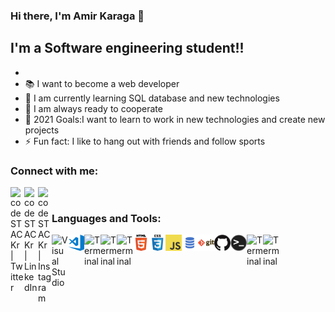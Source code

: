### Hi there, I'm Amir Karaga 👋


## I'm a Software engineering student!!
- 
- 📚 I want to become a web developer
- 🌱 I am currently learning SQL database and new technologies
- 👯 I am always ready to cooperate
- 🥅 2021 Goals:I want to learn to work in new technologies and create new projects 
- ⚡ Fun fact: I like to hang out with friends and follow sports

### Connect with me:

[<img align="left" alt="codeSTACKr | Twitter" width="22px" src="https://cdn.jsdelivr.net/npm/simple-icons@v3/icons/facebook.svg" />][facebook]
[<img align="left" alt="codeSTACKr | LinkedIn" width="22px" src="https://cdn.jsdelivr.net/npm/simple-icons@v3/icons/linkedin.svg" />][linkedin]
[<img align="left" alt="codeSTACKr | Instagram" width="22px" src="https://cdn.jsdelivr.net/npm/simple-icons@v3/icons/instagram.svg" />][instagram]

<br />

### Languages and Tools:
<img align="left" alt="Visual Studio" width="26px" src="https://w7.pngwing.com/pngs/626/722/png-transparent-microsoft-visual-studio-net-framework-visual-studio-code-visual-programming-language-microsoft-purple-angle-studio.png" />
<img align="left" alt="Visual Studio Code" width="26px" src="https://raw.githubusercontent.com/github/explore/80688e429a7d4ef2fca1e82350fe8e3517d3494d/topics/visual-studio-code/visual-studio-code.png" />
<img align="left" alt="Terminal" width="26px" src="https://www.pinclipart.com/picdir/middle/124-1248748_c-sharp-logo-png.png" />
<img align="left" alt="Terminal" width="26px" src="https://www.pngkit.com/png/detail/534-5342172_c-language-course-c-logo.png" />
<img align="left" alt="Terminal" width="26px" src="https://w7.pngwing.com/pngs/337/526/png-transparent-net-framework-version-history-software-framework-microsoft-installation-microsoft-blue-text-logo.png" />
<img align="left" alt="HTML5" width="26px" src="https://raw.githubusercontent.com/github/explore/80688e429a7d4ef2fca1e82350fe8e3517d3494d/topics/html/html.png" />
<img align="left" alt="CSS3" width="26px" src="https://raw.githubusercontent.com/github/explore/80688e429a7d4ef2fca1e82350fe8e3517d3494d/topics/css/css.png" />
<img align="left" alt="JavaScript" width="26px" src="https://raw.githubusercontent.com/github/explore/80688e429a7d4ef2fca1e82350fe8e3517d3494d/topics/javascript/javascript.png" />
<img align="left" alt="SQL" width="26px" src="https://raw.githubusercontent.com/github/explore/80688e429a7d4ef2fca1e82350fe8e3517d3494d/topics/sql/sql.png" />
<img align="left" alt="Git" width="26px" src="https://raw.githubusercontent.com/github/explore/80688e429a7d4ef2fca1e82350fe8e3517d3494d/topics/git/git.png" />
<img align="left" alt="GitHub" width="26px" src="https://raw.githubusercontent.com/github/explore/78df643247d429f6cc873026c0622819ad797942/topics/github/github.png" />
<img align="left" alt="Terminal" width="26px" src="https://raw.githubusercontent.com/github/explore/80688e429a7d4ef2fca1e82350fe8e3517d3494d/topics/terminal/terminal.png" />
<img align="left" alt="Terminal" width="26px" src="https://banner2.cleanpng.com/20190429/tww/kisspng-autocad-computer-icons-autodesk-logo-adobe-illustr-5cc69fcfdf1481.8664286615565209119137.jpg" />
<img align="left" alt="Terminal" width="26px" src="https://mpng.subpng.com/20180606/ky/kisspng-ni-multisim-electronics-ni-ultiboard-electronic-ci-electronic-instrument-5b1792bfbe9268.9671595715282715517806.jpg" />


<br/>
<br/>

[facebook]: https://www.facebook.com/amir.karaga
[instagram]: https://www.instagram.com/amirkaraga/
[linkedin]: https://www.linkedin.com/in/amir-karaga-018ab4214/

